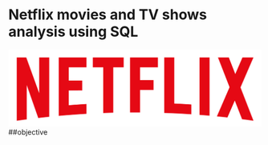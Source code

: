 # Netflix movies and TV shows analysis using SQL
![netflix logo](https://raw.githubusercontent.com/Ukhera/Netflix_sql_project/main/logo.png)
##objective
